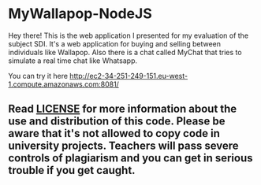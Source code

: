 # MyWallapop-NodeJS

Hey there! This is the web application I presented for my evaluation of the subject SDI. It's a web application for buying and selling between individuals like Wallapop. Also there is a chat called MyChat that tries to simulate a real time chat like Whatsapp. 

You can try it here http://ec2-34-251-249-151.eu-west-1.compute.amazonaws.com:8081/ 
 

## __**Read [LICENSE](https://github.com/gemarico/MyWallapop-NodeJS/blob/master/LICENSE) for more information about the use and distribution of this code. Please be aware that it's not allowed to copy code in university projects. Teachers will pass severe controls of plagiarism and you can get in serious trouble if you get caught.**__
